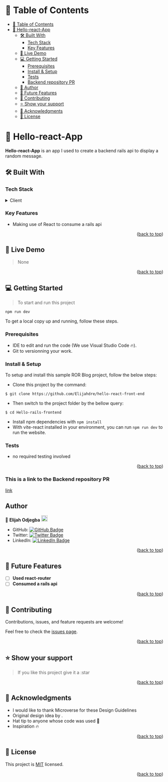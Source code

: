 # 📗 Table of Contents

- [📗 Table of Contents](#-table-of-contents)
- [📖 Hello-react-App ](#-hello-react-app-)
  - [🛠 Built With ](#-built-with-)
    - [Tech Stack ](#tech-stack-)
    - [Key Features ](#key-features-)
  - [🚀 Live Demo ](#-live-demo-)
  - [💻 Getting Started ](#-getting-started-)
    - [Prerequisites](#prerequisites)
    - [Install \& Setup](#install--setup)
    - [Tests](#tests)
    - [Backend repository PR](#backend-repository-pr)
  - [👥 Author ](#-author-)
  - [🔭 Future Features ](#-future-features-)
  - [🤝 Contributing ](#-contributing-)
  - [⭐️ Show your support ](#️-show-your-support-)
  - [🙏 Acknowledgments ](#-acknowledgments-)
  - [📝 License ](#-license-)

<!-- PROJECT DESCRIPTION -->

# 📖 Hello-react-App <a name="about-project"></a>

 **Hello-react-App** is an app I used to create a backend rails api to display a random message.


## 🛠 Built With <a name="#-built-with-"></a>

### Tech Stack <a name="Javascript"></a>

<details>
  <summary>Client</summary>
  <ul>
    <li><a href="https://reactjs.org/">React</a></li>
  </ul>
</details>

<!-- Features -->

### Key Features <a name="key-features"></a>
- Making use of React to consume a rails api

<p align="right">(<a href="#readme-top">back to top</a>)</p>

<!-- LIVE DEMO -->

## 🚀 Live Demo <a name="live-demo"></a>

> None


<p align="right">(<a href="#readme-top">back to top</a>)</p>

<!-- GETTING STARTED -->

## 💻 Getting Started <a name="getting-started"></a>

> To start and run this project
```
npm run dev
```
To get a local copy up and running, follow these steps.

### Prerequisites

- IDE to edit and run the code (We use Visual Studio Code 🔥).
- Git to versionning your work.

### Install & Setup

To setup and install this sample ROR Blog project, follow the below steps:
- Clone this project by the command: 

```
$ git clone https://github.com/Elijahdre/hello-react-front-end
```

- Then switch to the project folder by the bellow query:

```
$ cd Hello-rails-frontend
```

- Install npm dependencies with `npm install`
- With vite-react installed in your environment, you can run `npm run dev` to run the website.

### Tests

- no required testing involved

<p align="right">(<a href="#readme-top">back to top</a>)</p>

### This is a link to the Backend repository PR
  [link](https://github.com/Elijahdre/hello-rails-back-end/pull/1)

<!-- AUTHORS -->

## Author

👤 **Elijah Odjegba** <img src="https://emojis.slackmojis.com/emojis/images/1531849430/4246/blob-sunglasses.gif?1531849430" width="20"/>

  - GitHub: [![GitHub Badge](https://img.shields.io/badge/-Elijahdre-white?logo=GitHub&logoColor=181717&style=plastic)](https://github.com/Elijahdre)
  - Twitter: [![Twitter Badge](https://img.shields.io/badge/-kingglijah-white?logo=Twitter&logoColor=1DA1F2&style=plastic)](https://twitter.com/kingglijah)
  - LinkedIn: [![LinkedIn Badge](https://img.shields.io/badge/-Elijah--Odjegba-white?logo=LinkedIn&logoColor=0A66C2&style=plastic)](https://www.linkedin.com/in/elijah-odjegba)



<p align="right">(<a href="#readme-top">back to top</a>)</p>

<!-- FUTURE FEATURES -->

## 🔭 Future Features <a name="future-features"></a>

- [ ] **Used react-router**
- [ ] **Consumed a rails api**

<p align="right">(<a href="#readme-top">back to top</a>)</p>

<!-- CONTRIBUTING -->

## 🤝 Contributing <a name="contributing"></a>

Contributions, issues, and feature requests are welcome!

Feel free to check the [issues page](../../issues/).

<p align="right">(<a href="#readme-top">back to top</a>)</p>

<!-- SUPPORT -->

## ⭐️ Show your support <a name="support"></a>

> If you like this project give it a :star

<p align="right">(<a href="#readme-top">back to top</a>)</p>

<!-- ACKNOWLEDGEMENTS -->

## 🙏 Acknowledgments <a name="acknowledgements"></a>

- I would like to thank Microverse for these Design Guidelines
- Original design idea by .
- Hat tip to anyone whose code was used 🤝
- Inspiration 🔥

<p align="right">(<a href="#readme-top">back to top</a>)</p>

<!-- LICENSE -->

## 📝 License <a name="license"></a>

This project is [MIT](./MIT.md) licensed.

<p align="right">(<a href="#readme-top">back to top</a>)</p>
